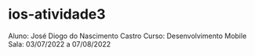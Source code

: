 # ios-atividade3
Aluno: José Diogo do Nascimento Castro
Curso: Desenvolvimento Mobile
Sala: 03/07/2022 a 07/08/2022
